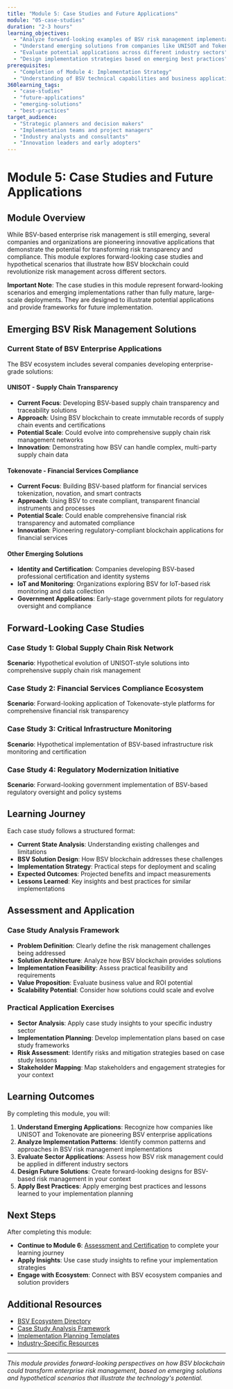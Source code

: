 ```yaml
---
title: "Module 5: Case Studies and Future Applications"
module: "05-case-studies"
duration: "2-3 hours"
learning_objectives:
  - "Analyze forward-looking examples of BSV risk management implementations"
  - "Understand emerging solutions from companies like UNISOT and Tokenovate"
  - "Evaluate potential applications across different industry sectors"
  - "Design implementation strategies based on emerging best practices"
prerequisites:
  - "Completion of Module 4: Implementation Strategy"
  - "Understanding of BSV technical capabilities and business applications"
360learning_tags:
  - "case-studies"
  - "future-applications"
  - "emerging-solutions"
  - "best-practices"
target_audience:
  - "Strategic planners and decision makers"
  - "Implementation teams and project managers"
  - "Industry analysts and consultants"
  - "Innovation leaders and early adopters"
---
```


# Module 5: Case Studies and Future Applications

## Module Overview

While BSV-based enterprise risk management is still emerging, several companies and organizations are pioneering innovative applications that demonstrate the potential for transforming risk transparency and compliance. This module explores forward-looking case studies and hypothetical scenarios that illustrate how BSV blockchain could revolutionize risk management across different sectors.

**Important Note**: The case studies in this module represent forward-looking scenarios and emerging implementations rather than fully mature, large-scale deployments. They are designed to illustrate potential applications and provide frameworks for future implementation.

## Emerging BSV Risk Management Solutions

### Current State of BSV Enterprise Applications

The BSV ecosystem includes several companies developing enterprise-grade solutions:

#### **UNISOT - Supply Chain Transparency**
- **Current Focus**: Developing BSV-based supply chain transparency and traceability solutions
- **Approach**: Using BSV blockchain to create immutable records of supply chain events and certifications
- **Potential Scale**: Could evolve into comprehensive supply chain risk management networks
- **Innovation**: Demonstrating how BSV can handle complex, multi-party supply chain data

#### **Tokenovate - Financial Services Compliance**
- **Current Focus**: Building BSV-based platform for financial services tokenization, novation, and smart contracts
- **Approach**: Using BSV to create compliant, transparent financial instruments and processes
- **Potential Scale**: Could enable comprehensive financial risk transparency and automated compliance
- **Innovation**: Pioneering regulatory-compliant blockchain applications for financial services

#### **Other Emerging Solutions**
- **Identity and Certification**: Companies developing BSV-based professional certification and identity systems
- **IoT and Monitoring**: Organizations exploring BSV for IoT-based risk monitoring and data collection
- **Government Applications**: Early-stage government pilots for regulatory oversight and compliance

## Forward-Looking Case Studies

### Case Study 1: Global Supply Chain Risk Network
**Scenario**: Hypothetical evolution of UNISOT-style solutions into comprehensive supply chain risk management

### Case Study 2: Financial Services Compliance Ecosystem  
**Scenario**: Forward-looking application of Tokenovate-style platforms for comprehensive financial risk transparency

### Case Study 3: Critical Infrastructure Monitoring
**Scenario**: Hypothetical implementation of BSV-based infrastructure risk monitoring and certification

### Case Study 4: Regulatory Modernization Initiative
**Scenario**: Forward-looking government implementation of BSV-based regulatory oversight and policy systems

## Learning Journey

Each case study follows a structured format:
- **Current State Analysis**: Understanding existing challenges and limitations
- **BSV Solution Design**: How BSV blockchain addresses these challenges
- **Implementation Strategy**: Practical steps for deployment and scaling
- **Expected Outcomes**: Projected benefits and impact measurements
- **Lessons Learned**: Key insights and best practices for similar implementations

## Assessment and Application

### Case Study Analysis Framework
- **Problem Definition**: Clearly define the risk management challenges being addressed
- **Solution Architecture**: Analyze how BSV blockchain provides solutions
- **Implementation Feasibility**: Assess practical feasibility and requirements
- **Value Proposition**: Evaluate business value and ROI potential
- **Scalability Potential**: Consider how solutions could scale and evolve

### Practical Application Exercises
- **Sector Analysis**: Apply case study insights to your specific industry sector
- **Implementation Planning**: Develop implementation plans based on case study frameworks
- **Risk Assessment**: Identify risks and mitigation strategies based on case study lessons
- **Stakeholder Mapping**: Map stakeholders and engagement strategies for your context

## Learning Outcomes

By completing this module, you will:

1. **Understand Emerging Applications**: Recognize how companies like UNISOT and Tokenovate are pioneering BSV enterprise applications
2. **Analyze Implementation Patterns**: Identify common patterns and approaches in BSV risk management implementations
3. **Evaluate Sector Applications**: Assess how BSV risk management could be applied in different industry sectors
4. **Design Future Solutions**: Create forward-looking designs for BSV-based risk management in your context
5. **Apply Best Practices**: Apply emerging best practices and lessons learned to your implementation planning

## Next Steps

After completing this module:
- **Continue to Module 6**: [Assessment and Certification](../06-assessment/README.md) to complete your learning journey
- **Apply Insights**: Use case study insights to refine your implementation strategies
- **Engage with Ecosystem**: Connect with BSV ecosystem companies and solution providers

## Additional Resources

- [BSV Ecosystem Directory](../resources/further-reading.md#bsv-ecosystem)
- [Case Study Analysis Framework](../resources/tools-templates.md#case-study-analysis)
- [Implementation Planning Templates](../resources/tools-templates.md#implementation-templates)
- [Industry-Specific Resources](../resources/further-reading.md#industry-resources)

---

*This module provides forward-looking perspectives on how BSV blockchain could transform enterprise risk management, based on emerging solutions and hypothetical scenarios that illustrate the technology's potential.*